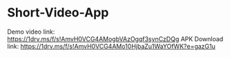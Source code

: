 # Short-Video-App

Demo video link: https://1drv.ms/f/s!AmvH0VCG4AMogbVAzOgqf3synCzDQg
APK Download link: https://1drv.ms/f/s!AmvH0VCG4AMo10HjbaZu1WaYOfWK?e=gazG1u
